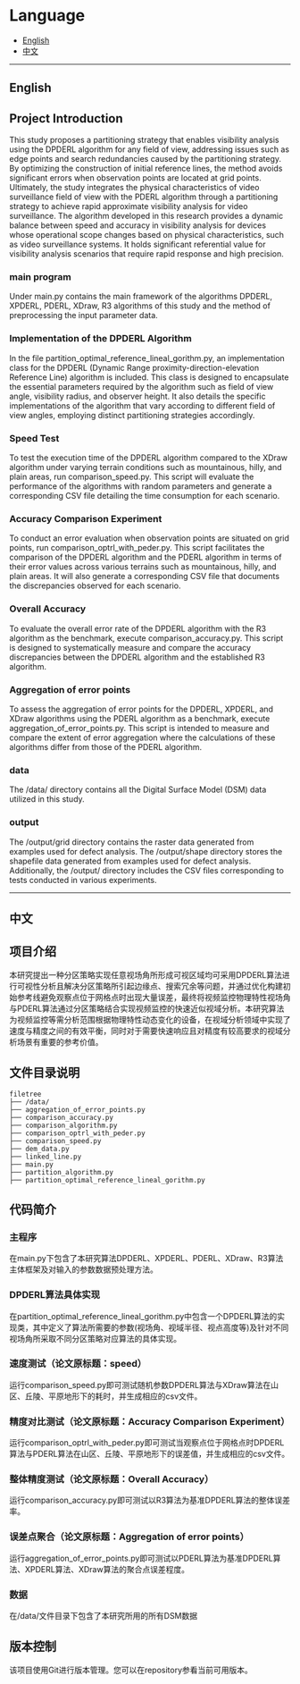 # Language

- [English](#english)
- [中文](#中文)

---

## English
## Project Introduction
This study proposes a partitioning strategy that enables visibility analysis using the DPDERL algorithm for any field of view, addressing issues such as edge points and search redundancies caused by the partitioning strategy. By optimizing the construction of initial reference lines, the method avoids significant errors when observation points are located at grid points. Ultimately, the study integrates the physical characteristics of video surveillance field of view with the PDERL algorithm through a partitioning strategy to achieve rapid approximate visibility analysis for video surveillance. The algorithm developed in this research provides a dynamic balance between speed and accuracy in visibility analysis for devices whose operational scope changes based on physical characteristics, such as video surveillance systems. It holds significant referential value for visibility analysis scenarios that require rapid response and high precision.

### main program
Under main.py contains the main framework of the algorithms DPDERL, XPDERL, PDERL, XDraw, R3 algorithms of this study and the method of preprocessing the input parameter data.
### Implementation of the DPDERL Algorithm
In the file partition_optimal_reference_lineal_gorithm.py, an implementation class for the DPDERL (Dynamic Range proximity-direction-elevation Reference Line) algorithm is included. This class is designed to encapsulate the essential parameters required by the algorithm such as field of view angle, visibility radius, and observer height. It also details the specific implementations of the algorithm that vary according to different field of view angles, employing distinct partitioning strategies accordingly.
### Speed Test
To test the execution time of the DPDERL algorithm compared to the XDraw algorithm under varying terrain conditions such as mountainous, hilly, and plain areas, run comparison_speed.py. This script will evaluate the performance of the algorithms with random parameters and generate a corresponding CSV file detailing the time consumption for each scenario.
### Accuracy Comparison Experiment
To conduct an error evaluation when observation points are situated on grid points, run comparison_optrl_with_peder.py. This script facilitates the comparison of the DPDERL algorithm and the PDERL algorithm in terms of their error values across various terrains such as mountainous, hilly, and plain areas. It will also generate a corresponding CSV file that documents the discrepancies observed for each scenario.
### Overall Accuracy
To evaluate the overall error rate of the DPDERL algorithm with the R3 algorithm as the benchmark, execute comparison_accuracy.py. This script is designed to systematically measure and compare the accuracy discrepancies between the DPDERL algorithm and the established R3 algorithm.
### Aggregation of error points
To assess the aggregation of error points for the DPDERL, XPDERL, and XDraw algorithms using the PDERL algorithm as a benchmark, execute aggregation_of_error_points.py. This script is intended to measure and compare the extent of error aggregation where the calculations of these algorithms differ from those of the PDERL algorithm.
### data
The /data/ directory contains all the Digital Surface Model (DSM) data utilized in this study.
### output
The /output/grid directory contains the raster data generated from examples used for defect analysis. The /output/shape directory stores the shapefile data generated from examples used for defect analysis. Additionally, the /output/ directory includes the CSV files corresponding to tests conducted in various experiments.

---

## 中文

## 项目介绍
本研究提出一种分区策略实现任意视场角所形成可视区域均可采用DPDERL算法进行可视性分析且解决分区策略所引起边缘点、搜索冗余等问题，并通过优化构建初始参考线避免观察点位于网格点时出现大量误差，最终将视频监控物理特性视场角与PDERL算法通过分区策略结合实现视频监控的快速近似视域分析。本研究算法为视频监控等需分析范围根据物理特性动态变化的设备，在视域分析领域中实现了速度与精度之间的有效平衡，同时对于需要快速响应且对精度有较高要求的视域分析场景有重要的参考价值。

## 文件目录说明

```
filetree
├── /data/
├── aggregation_of_error_points.py
├── comparison_accuracy.py
├── comparison_algorithm.py
├── comparison_optrl_with_peder.py
├── comparison_speed.py
├── dem_data.py
├── linked_line.py
├── main.py
├── partition_algorithm.py
├── partition_optimal_reference_lineal_gorithm.py
```
## 代码简介

### 主程序
在main.py下包含了本研究算法DPDERL、XPDERL、PDERL、XDraw、R3算法主体框架及对输入的参数数据预处理方法。
### DPDERL算法具体实现 
在partition_optimal_reference_lineal_gorithm.py中包含一个DPDERL算法的实现类，其中定义了算法所需要的参数(视场角、视域半径、视点高度等)及针对不同视场角所采取不同分区策略对应算法的具体实现。
### 速度测试（论文原标题：speed）
运行comparison_speed.py即可测试随机参数DPDERL算法与XDraw算法在山区、丘陵、平原地形下的耗时，并生成相应的csv文件。
### 精度对比测试（论文原标题：Accuracy Comparison Experiment）
运行comparison_optrl_with_peder.py即可测试当观察点位于网格点时DPDERL算法与PDERL算法在山区、丘陵、平原地形下的误差值，并生成相应的csv文件。
### 整体精度测试（论文原标题：Overall Accuracy）
运行comparison_accuracy.py即可测试以R3算法为基准DPDERL算法的整体误差率。
### 误差点聚合（论文原标题：Aggregation of error points）
运行aggregation_of_error_points.py即可测试以PDERL算法为基准DPDERL算法、XPDERL算法、XDraw算法的聚合点误差程度。
### 数据
在/data/文件目录下包含了本研究所用的所有DSM数据

## 版本控制

该项目使用Git进行版本管理。您可以在repository参看当前可用版本。

